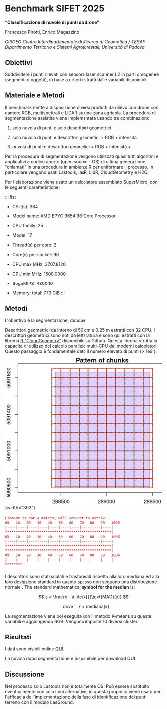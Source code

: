 # Benchmark SIFET 2025

**“Classificazione di nuvole di punti da drone”**

Francesco Pirotti, Enrico Magazzino

*CIRGEO Centro Interdipartimentale di Ricerca di Geomatica / TESAF Dipartimento Territorio e Sistemi Agroforestali, Università di Padova*

## Obiettivi

Suddividere i punti rilevati con sensore laser scanner L2 in parti omogenee (segmenti o oggetti), in base a criteri estratti dalle variabili dispoinibili.

## Materiale e Metodi

Il benchmark mette a disposizione diversi prodotti da rilievo con drone con camere RGB, multispettrali e LiDAR su una zona agricola. La procedura di segmentazione assistita viene implementata usando tre combinazioni:

1.  solo nuvola di punti e solo descrittori geometrici

2.  solo nuvola di punti e descrittori geometici + RGB + intensità

3.  nuvola di punti e descrittori geometici + RGB + intensità +

Per la procedura di segmentazione vengono utilizzati quasi tutti algoritmi e applicativi a codice aperto (open source - OS) di ultima generazione, "chiamati" in una procedura in ambiente R per uniformare il processo. In particolare vengono usati Lastools, lasR, LidR, CloudGeometry e H2O.

Per l'elaborazione viene usato un calcolatore assemblato SuperMicro, con le seguenti caratteristiche:

::: list
-   CPU(s): 384

-   Model name: AMD EPYC 9654 96-Core Processor

-   CPU family: 25

-   Model: 17

-   Thread(s) per core: 2

-   Core(s) per socket: 96

-   CPU max MHz: 3707.8120

-   CPU min MHz: 1500.0000

-   BogoMIPS: 4800.10

-   Memory: total: 770 GiB
:::

## Metodi

L'obiettivo è la segmentazione, dunque

Descrittori geometrici da intorno di 50 cm e 0.25 m estratti con 32 CPU. I descrittori geometrici sono noti da letteratura e sono qui estratti con la libreria [R "CloudGeometry"](https://github.com/fpirotti/CloudGeometry) disponibile su Github. Questa libreria sfrutta la capacità di utilizzo del calcolo parallelo multi-CPU dei moderni calcolatori. Questo passaggio è fondamentale dato il numero elevato di punti (\> 1e9 ).

![](images/clipboard-1084557557.png){width="302"}

<img src="images/clipboard-2581011368.png" width="373"/>

I descrittori sono stati scalati e trasformati rispetto alla loro mediana ed alla loro deviazione standard in quanto spesso non seguono una distribuzione nornale . The standard mathematical **symbol for the median** is:

$$
z = \frac{x - \tilde{x}}{\text{MAD}(x)}
$$

$$  
\quad \text{dove} \quad \tilde{x} = \text{mediana}(x)
$$

La segmentazione viene poi eseguita con il metodo K-means su queste variabili e aggiungendo RGB. Vengono imposte 10 diversi cluster.

## Risultati

I dati sono visibili online [QUI](https://www.cirgeo.unipd.it/pointclouds/sifetBenchmark2025/).

La nuvola dopo segmentazione è disponibile per download QUI.

## Discussione

Nel processo solo Lastools non è totalmente OS. Può essere sostituito eventualmente con soluzioni alternative; in questa proposta viene usato per l'efficacia dell'implementazione della fase di identificazione dei punti terreno con il modulo LasGround.
